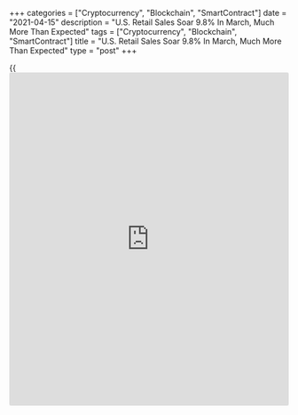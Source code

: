 +++
categories = ["Cryptocurrency", "Blockchain", "SmartContract"]
date = "2021-04-15"
description = "U.S. Retail Sales Soar 9.8% In March, Much More Than Expected"
tags = ["Cryptocurrency", "Blockchain", "SmartContract"]
title = "U.S. Retail Sales Soar 9.8% In March, Much More Than Expected"
type = "post"
+++

{{<iframe id="large-banner" src="https://www.bounty.group/#slide=27.0" width="100%" height="600" scrolling="no" style="border: 0px solid rgb(216, 221, 230); border-radius: 3px;">}}

Retail sales in the U.S. spiked by much more than expected in the month
of March, according to a report released by the Commerce Department on
Thursday.

The Commerce Department said retail sales skyrocketed by 9.8 percent in
March after tumbling by a revised 2.7 percent in February.

Economists had expected retail sales to surge up by 5.9 percent compared
to the 3.0 percent slump originally reported for the previous month.

The stronger than expected retail sales growth was partly due to a jump
in sales by motor vehicle and parts dealers, which soared by 15.1
percent in March after plunging by 3.5 percent in February.

However, excluding the rebound in auto sales, retail sales still spiked
by 8.4 percent in March after tumbling by a revised 2.5 percent in
February. Ex-auto sales were expected to jump by 5.0 percent.

The report showed substantial increases in sales by sporting goods,
hobby, musical instrument, and book stores, clothing and accessories
stores and food service and drinking places.

"Relative to pre-pandemic levels, food and drink services sales are down
just 5.1%, while clothing store sales are now higher than they were in
February 2020," said Michael Pearce, Senior U.S. Economist at Capital
Economics.

He added, "That suggests a combination of loosening restrictions and
easing of virus fears linked to the vaccine rollout are driving a rapid
return to normalcy."

Closely watched core retail sales, which exclude automobiles, gasoline,
building materials and food services, also surged up by 6.9 percent in
March after slumping by 3.4 percent in February.

For comments and feedback [contact](https://www.playgroundfx.com/contact/): editorial@rtt[news](https://www.letsplayfx.com/blog/forex-news-website/).com

[Economic News][1]

 **What parts of the world are seeing the best (and worst) economic
performances lately? Click[here][2] to check out our [Econ Scorecard][2]
and find out! See up-to-the-moment [ranking](https://www.playgroundfx.com/blog/crypto-exchange-ranking/)s for the best and worst
performers in [GDP][3], [unemployment rate][4], [inflation][5] and much
more.**

   1. www.rtt[news](https://www.letsplayfx.com/blog/forex-news-website/).com/Content/EconomicNews.aspx
   2. www.rtt[news](https://www.letsplayfx.com/blog/forex-news-website/).com/economic-scorecard/world-rank/PPI/highest-performance.aspx
   3. www.rtt[news](https://www.letsplayfx.com/blog/forex-news-website/).com/economic-scorecard/world-rank/GDP/highest-performance.aspx
   4. www.rtt[news](https://www.letsplayfx.com/blog/forex-news-website/).com/economic-scorecard/world-rank/unemployment-rate/lowest-performance.aspx
   5. www.rtt[news](https://www.letsplayfx.com/blog/forex-news-website/).com/economic-scorecard/world-rank/CPI/highest-performance.aspx